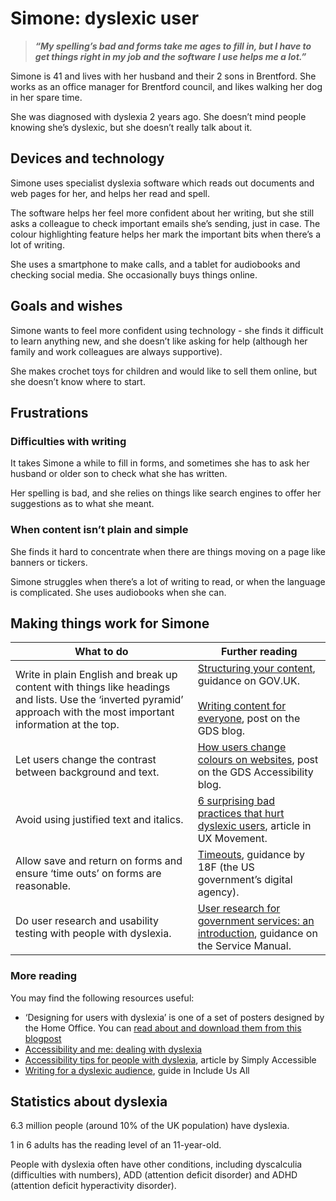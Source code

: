 # Simone: dyslexic user

> ***“My spelling’s bad and forms take me ages to fill in, but I have to get things right in my job and the software I use helps me a lot.”***

Simone is 41 and lives with her husband and their 2 sons in Brentford. She works as an office manager for Brentford council, and likes walking her dog in her spare time.

She was diagnosed with dyslexia 2 years ago. She doesn’t mind people knowing she’s dyslexic, but she doesn’t really talk about it.

## Devices and technology

Simone uses specialist dyslexia software which reads out documents and web pages for her, and helps her read and spell.

The software helps her feel more confident about her writing, but she still asks a colleague to check important emails she’s sending, just in case. The colour highlighting feature helps her mark the important bits when there’s a lot of writing.

She uses a smartphone to make calls, and a tablet for audiobooks and checking social media. She occasionally buys things online.

## Goals and wishes

Simone wants to feel more confident using technology - she finds it difficult to learn anything new, and she doesn’t like asking for help (although her family and work colleagues are always supportive).

She makes crochet toys for children and would like to sell them online, but she doesn’t know where to start.

## Frustrations

### Difficulties with writing

It takes Simone a while to fill in forms, and sometimes she has to ask her husband or older son to check what she has written.

Her spelling is bad, and she relies on things like search engines to offer her suggestions as to what she meant.

### When content isn’t plain and simple

She finds it hard to concentrate when there are things moving on a page like banners or tickers.

Simone struggles when there’s a lot of writing to read, or when the language is complicated. She uses audiobooks when she can.

## Making things work for Simone

<table>
  <thead>
    <tr>
      <th scope="col">What to do</th>
      <th scope="col">Further reading</th>
    </tr>
  </thead>
  <tbody>
    <tr>
      <td>Write in plain English and break up content with things like headings and lists. Use the ‘inverted pyramid’
        approach with the most important information at the top.</td>
      <td>
        <a href="https://www.gov.uk/guidance/content-design/writing-for-gov-uk#structuring-content"
          class="govuk-link">Structuring your content</a>, guidance on GOV.UK.<br /><br /><a rel="external"
          href="https://gds.blog.gov.uk/2016/02/23/writing-content-for-everyone/" class="govuk-link">Writing content for
          everyone</a>, post on the GDS blog.
      </td>
    </tr>
    <tr>
      <td>Let users change the contrast between background and text.</td>
      <td>
        <a rel="external" href="https://accessibility.blog.gov.uk/2017/03/27/how-users-change-colours-on-websites/"
          class="govuk-link">How users change colours on websites</a>, post on the GDS Accessibility blog.
      </td>
    </tr>
    <tr>
      <td>Avoid using justified text and italics.</td>
      <td>
        <a rel="external" href="http://uxmovement.com/content/6-surprising-bad-practices-that-hurt-dyslexic-users/"
          class="govuk-link">6 surprising bad practices that hurt dyslexic users</a>, article in UX Movement.
      </td>
    </tr>
    <tr>
      <td>Allow save and return on forms and ensure ‘time outs’ on forms are reasonable.</td>
      <td>
        <a rel="external" href="https://accessibility.18f.gov/timeouts/" class="govuk-link">Timeouts</a>, guidance by
        18F (the US government’s digital agency).
      </td>
    </tr>
    <tr>
      <td>Do user research and usability testing with people with dyslexia.</td>
      <td>
        <a href="https://www.gov.uk/service-manual/user-research/how-user-research-improves-service-design"
          class="govuk-link">User research for government services: an introduction</a>, guidance on the Service Manual.
      </td>
    </tr>
  </tbody>
</table>

### More reading

You may find the following resources useful:

- ‘Designing for users with dyslexia’ is one of a set of posters designed by the Home Office. You can [read about and download them from this blogpost](https://accessibility.blog.gov.uk/2016/09/02/dos-and-donts-on-designing-for-accessibility/)
- [Accessibility and me: dealing with dyslexia](https://accessibility.blog.gov.uk/2016/11/15/accessibility-and-me-dealing-with-dyslexia/)
- [Accessibility tips for people with dyslexia](http://simplyaccessible.com/article/user-needs-dyslexia/), article by Simply Accessible
- [Writing for a dyslexic audience](http://includeusall.org.uk/writing-for-a-dyslexic-audience), guide in Include Us All

## Statistics about dyslexia

6.3 million people (around 10% of the UK population) have dyslexia.

1 in 6 adults has the reading level of an 11-year-old.

People with dyslexia often have other conditions, including dyscalculia (difficulties with numbers), ADD (attention deficit disorder) and ADHD (attention deficit hyperactivity disorder).
